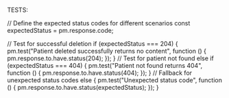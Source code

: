 TESTS:

// Define the expected status codes for different scenarios
const expectedStatus = pm.response.code;

// Test for successful deletion
if (expectedStatus === 204) {
    pm.test("Patient deleted successfully returns no content", function () {
        pm.response.to.have.status(204);
    });
} 
// Test for patient not found
else if (expectedStatus === 404) {
    pm.test("Patient not found returns 404", function () {
        pm.response.to.have.status(404);
    });
} 
// Fallback for unexpected status codes
else {
    pm.test("Unexpected status code", function () {
        pm.response.to.have.status(expectedStatus);
    });
}
